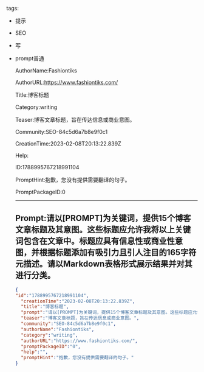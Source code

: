   tags: 
- 提示
- SEO
- 写
- prompt普通

  AuthorName:Fashiontiks

  AuthorURL:https://www.fashiontiks.com/

  Title:博客标题

  Category:writing

  Teaser:博客文章标题，旨在传达信息或商业意图。

  Community:SEO-84c5d6a7b8e9f0c1

  CreationTime:2023-02-08T20:13:22.839Z

  Help:

  ID:1788995767218991104

  PromptHint:抱歉，您没有提供需要翻译的句子。

  PromptPackageID:0

  ---

  ## Prompt:请以[PROMPT]为关键词，提供15个博客文章标题及其意图。这些标题应允许我将以上关键词包含在文章中。标题应具有信息性或商业性意图，并根据标题添加有吸引力且引人注目的165字符元描述。请以Markdown表格形式展示结果并对其进行分类。

  ```json
  {
  "id":"1788995767218991104",
    "creationTime":"2023-02-08T20:13:22.839Z",
    "title":"博客标题",
    "prompt":"请以[PROMPT]为关键词，提供15个博客文章标题及其意图。这些标题应允许我将以上关键词包含在文章中。标题应具有信息性或商业性意图，并根据标题添加有吸引力且引人注目的165字符元描述。请以Markdown表格形式展示结果并对其进行分类。",
    "teaser":"博客文章标题，旨在传达信息或商业意图。",
    "community":"SEO-84c5d6a7b8e9f0c1",
    "authorName":"Fashiontiks",
    "category":"writing",
    "authorURL":"https://www.fashiontiks.com/",
    "promptPackageID":"0",
    "help":"",
    "promptHint":"抱歉，您没有提供需要翻译的句子。"
  }
  ```
